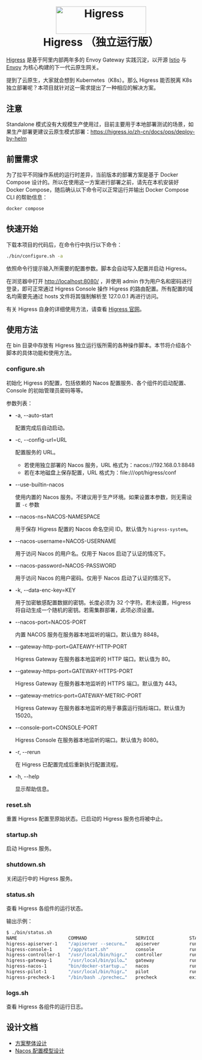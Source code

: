 <h1 align="center">
    <img src="https://img.alicdn.com/imgextra/i2/O1CN01NwxLDd20nxfGBjxmZ_!!6000000006895-2-tps-960-290.png" alt="Higress" width="240" height="72.5">
  <br>
  Higress （独立运行版）
</h1>

[Higress](https://github.com/alibaba/higress/) 是基于阿里内部两年多的 Envoy Gateway 实践沉淀，以开源 [Istio](https://github.com/istio/istio) 与 [Envoy](https://github.com/envoyproxy/envoy) 为核心构建的下一代云原生网关。

提到了云原生，大家就会想到 Kubernetes（K8s）。那么 Higress 能否脱离 K8s 独立部署呢？本项目就针对这一需求提出了一种相应的解决方案。

## 注意

Standalone 模式没有大规模生产使用过，目前主要用于本地部署测试的场景，如果生产部署更建议云原生模式部署：https://higress.io/zh-cn/docs/ops/deploy-by-helm

## 前置需求

为了拉平不同操作系统的运行时差异，当前版本的部署方案是基于 Docker Compose 设计的。所以在使用这一方案进行部署之前，请先在本机安装好 Docker Compose，随后确认以下命令可以正常运行并输出 Docker Compose CLI 的帮助信息：

```bash
docker compose
```

## 快速开始

下载本项目的代码后，在命令行中执行以下命令：

```bash
./bin/configure.sh -a
```

依照命令行提示输入所需要的配置参数。脚本会自动写入配置并启动 Higress。

在浏览器中打开 [http://localhost:8080/](http://localhost:8080/) ，并使用 admin 作为用户名和密码进行登录，即可正常通过 Higress Console 操作 Higress 的路由配置。所有配置的域名均需要先通过 hosts 文件将其强制解析至 127.0.0.1 再进行访问。

有关 Higress 自身的详细使用方法，请查看 [Higress 官网](http://higress.io/)。

## 使用方法

在 bin 目录中存放有 Higress 独立运行版所需的各种操作脚本。本节将介绍各个脚本的具体功能和使用方法。

### configure.sh

初始化 Higress 的配置，包括依赖的 Nacos 配置服务、各个组件的启动配置、Console 的初始管理员密码等等。

参数列表：
  * -a, --auto-start

    配置完成后自动启动。

  * -c, --config-url=URL

    配置服务的 URL。
    - 若使用独立部署的 Nacos 服务，URL 格式为：nacos://192.168.0.1:8848
    - 若在本地磁盘上保存配置，URL 格式为：file:///opt/higress/conf

  * --use-builtin-nacos

    使用内置的 Nacos 服务。不建议用于生产环境。如果设置本参数，则无需设置 `-c` 参数

  * --nacos-ns=NACOS-NAMESPACE

    用于保存 Higress 配置的 Nacos 命名空间 ID。默认值为 `higress-system`。

  * --nacos-username=NACOS-USERNAME

    用于访问 Nacos 的用户名。仅用于 Nacos 启动了认证的情况下。

  * --nacos-password=NACOS-PASSWORD

    用于访问 Nacos 的用户密码。仅用于 Nacos 启动了认证的情况下。

  * -k, --data-enc-key=KEY

    用于加密敏感配置数据的密钥。长度必须为 32 个字符。若未设置，Higress 将自动生成一个随机的密钥。若需集群部署，此项必须设置。

  * --nacos-port=NACOS-PORT

    内置 NACOS 服务在服务器本地监听的端口。默认值为 8848。

  * --gateway-http-port=GATEAWY-HTTP-PORT

    Higress Gateway 在服务器本地监听的 HTTP 端口。默认值为 80。

  * --gateway-https-port=GATEWAY-HTTPS-PORT

    Higress Gateway 在服务器本地监听的 HTTPS 端口。默认值为 443。

  * --gateway-metrics-port=GATEWAY-METRIC-PORT

    Higress Gateway 在服务器本地监听的用于暴露运行指标端口。默认值为 15020。

  * --console-port=CONSOLE-PORT

    Higress Console 在服务器本地监听的端口。默认值为 8080。

  * -r, --rerun

    在 Higress 已配置完成后重新执行配置流程。

  * -h, --help

    显示帮助信息。

### reset.sh

重置 Higress 配置至原始状态。已启动的 Higress 服务也将被中止。

### startup.sh

启动 Higress 服务。

### shutdown.sh

关闭运行中的 Higress 服务。

### status.sh

查看 Higress 各组件的运行状态。

输出示例：

```bash
$ ./bin/status.sh
NAME                   COMMAND                  SERVICE             STATUS              PORTS
higress-apiserver-1    "/apiserver --secure…"   apiserver           running (healthy)
higress-console-1      "/app/start.sh"          console             running             0.0.0.0:8080->8080/tcp, :::8080->8080/tcp
higress-controller-1   "/usr/local/bin/higr…"   controller          running (healthy)
higress-gateway-1      "/usr/local/bin/pilo…"   gateway             running (healthy)   0.0.0.0:80->80/tcp, :::80->80/tcp, 0.0.0.0:443->443/tcp, :::443->443/tcp
higress-nacos-1        "bin/docker-startup.…"   nacos               running (healthy)   0.0.0.0:8848->8848/tcp, :::8848->8848/tcp, 0.0.0.0:9848->9848/tcp, :::9848->9848/tcp
higress-pilot-1        "/usr/local/bin/higr…"   pilot               running (healthy)
higress-precheck-1     "/bin/bash ./prechec…"   precheck            exited (0)
```
### logs.sh

查看 Higress 各组件的运行日志。

## 设计文档

- [方案整体设计](./docs/design.md)
- [Nacos 配置模型设计](./docs/nacos.md)
